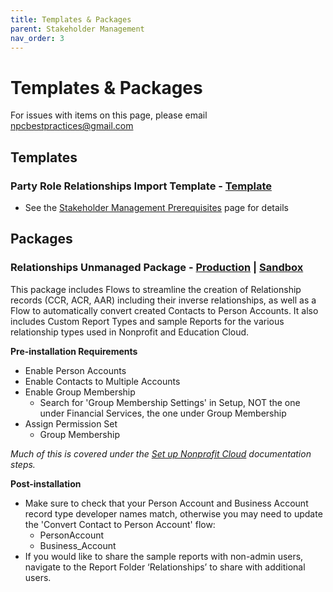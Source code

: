 ```yaml
---
title: Templates & Packages
parent: Stakeholder Management
nav_order: 3
---
```

# Templates & Packages

For issues with items on this page, please email <npcbestpractices@gmail.com>

## Templates
### Party Role Relationships Import Template - [Template](https://docs.google.com/spreadsheets/d/1wIwShGKk2uE3T8Eyn7rHp9KcO0NvK2-Kb5bdeZvhG0Q/edit?usp=sharing)
* See the [Stakeholder Management Prerequisites](https://sfdo-community-sprints.github.io/npc-best-practices/stakeholder-management/stakeholder-management-prerequisites/#configure-party-role-relationships) page for details


## Packages
### Relationships Unmanaged Package - [Production](https://login.salesforce.com/packaging/installPackage.apexp?p0=04tHp000001n72t) | [Sandbox](https://test.salesforce.com/packaging/installPackage.apexp?p0=04tHp000001n72t)

This package includes Flows to streamline the creation of Relationship records (CCR, ACR, AAR) including their inverse relationships, as well as a Flow to automatically convert created Contacts to Person Accounts. It also includes Custom Report Types and sample Reports for the various relationship types used in Nonprofit and Education Cloud.

**Pre-installation Requirements**
* Enable Person Accounts
* Enable Contacts to Multiple Accounts
* Enable Group Membership
    * Search for 'Group Membership Settings' in Setup, NOT the one under Financial Services, the one under Group Membership
* Assign Permission Set
    * Group Membership

*Much of this is covered under the [Set up Nonprofit Cloud](https://help.salesforce.com/s/articleView?id=sfdo.npc_set_up_nonprofit_cloud.htm&type=5) documentation steps.*


**Post-installation**
* Make sure to check that your Person Account and Business Account record type developer names match, otherwise you may need to update the 'Convert Contact to Person Account' flow:
    * PersonAccount
    * Business_Account
* If you would like to share the sample reports with non-admin users, navigate to the Report Folder ‘Relationships’ to share with additional users.
